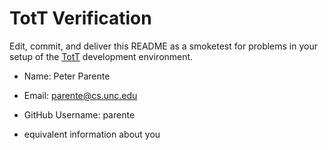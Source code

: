 # TotT Verification

Edit, commit, and deliver this README as a smoketest for problems in your
setup of the [TotT](http://tott-meetup.rtfd.org) development environment.

* Name: Peter Parente
* Email: parente@cs.unc.edu
* GitHub Username: parente

* equivalent information about you
